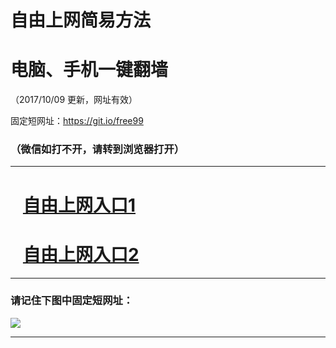 ﻿# 自由上网简易方法

# 电脑、手机一键翻墙

（2017/10/09 更新，网址有效）

固定短网址：https://git.io/free99

### （微信如打不开，请转到浏览器打开）


***





# &nbsp;&nbsp; <a href="http://ft167115716.fwq-tz-1001.info/fwqtz01.html?t=10090016985 " target="_blank">自由上网入口1</a>
# &nbsp;&nbsp; <a href="http://ft2618331208.fwq-tz-1002.info/fwqtz02.html?t=10090017477 " target="_blank">自由上网入口2</a>
***

### 请记住下图中固定短网址：

<img src="https://s3-us-west-2.amazonaws.com/fwq-1001/yjfq-20170905okok.png" /> 


***

